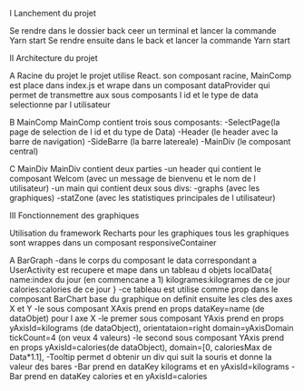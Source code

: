 I Lanchement du projet

Se rendre dans le dossier back ceer un terminal et lancer la commande
Yarn start
Se rendre ensuite dans le back et lancer la commande 
Yarn start

II Architecture du projet

A Racine du projet
le projet utilise React.
son composant racine, MainComp  est place dans index.js et wrape dans un composant dataProvider qui permet de transmettre aux sous composants l id et le type de data selectionne par l utilisateur

B MainComp
MainComp contient trois sous composants:
-SelectPage(la page de selection de l id et du type de Data)
-Header (le header avec la barre de navigation)
-SideBarre (la barre latereale)
-MainDiv (le composant central)

C MainDiv
MainDiv contient deux parties
-un header qui contient le composant Welcom (avec un message de bienvenu et le nom de l utilisateur)
-un main qui contient deux sous divs:
    -graphs (avec les graphiques)
    -statZone (avec les statistiques principales de l utilisateur)


III Fonctionnement des graphiques

Utilisation du framework Recharts pour les graphiques
tous les graphiques sont wrappes dans un composant responsiveContainer

A BarGraph
-dans le corps du composant le data correspondant a UserActivity est recupere et mape dans un tableau d objets localData{
    name:index du jour (en commencane a 1)
    kilogrames:kilogrames de ce jour
    calories:calories de ce jour
}
-ce tableau est utilise comme prop dans le composant BarChart base du graphique
on definit ensuite les cles des axes X et Y
-le sous composant XAxis prend en props dataKey=name (de dataObjet) pour l axe X
-le premer sous composant YAxis prend en props yAxisId=kilograms (de dataObject), orientataion=right
domain=yAxisDomain
tickCount=4 (on veux 4 valeurs)
-le second sous composant YAxis
prend en props yAxisId=calories(de dataObject), domain=[0, caloriesMax de Data*1.1],
-Tooltip permet d obtenir un div qui suit la souris et donne la valeur des bares
-Bar prend en dataKey kilograms et en yAxisId=kilograms
-Bar prend en dataKey calories et en yAxisId=calories
